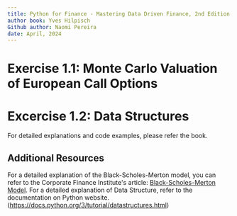 ```yaml
---
title: Python for Finance - Mastering Data Driven Finance, 2nd Edition
author book: Yves Hilpisch 
Github author: Naomi Pereira
date: April, 2024
---
```


# Exercise 1.1: Monte Carlo Valuation of European Call Options
# Excercise 1.2: Data Structures

For detailed explanations and code examples, please refer the book.

## Additional Resources

For a detailed explanation of the Black-Scholes-Merton model, you can refer to the Corporate Finance Institute's article: [Black-Scholes-Merton Model](https://corporatefinanceinstitute.com/resources/knowledge/finance/black-scholes-merton-model/).
For a detailed explanation of Data Structure, refer to the documentation on Python website.(https://docs.python.org/3/tutorial/datastructures.html) 
